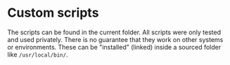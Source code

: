 # Custom scripts

The scripts can be found in the current folder.
All scripts were only tested and used privately. There is no guarantee that they work on other systems or environments.
These can be "installed" (linked) inside a sourced folder like `/usr/local/bin/`.
